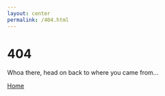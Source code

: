 ```yaml
---
layout: center
permalink: /404.html
---
```


# 404

Whoa there, head on back to where you came from...

<div class="mt3">
  <a href="{{ site.baseurl }}/" class="button button-blue button-big">Home</a>
</div>
